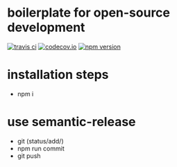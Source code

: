 # boilerplate for open-source development
[![travis ci](https://travis-ci.org/ifahrentholz/boilerplate-MIT-dev.svg)](https://travis-ci.org/ifahrentholz/boilerplate-MIT-dev)
[![codecov.io](https://codecov.io/github/ifahrentholz/boilerplate-MIT-dev/coverage.svg?branch=master)](https://codecov.io/github/ifahrentholz/boilerplate-MIT-dev)
[![npm version](https://badge.fury.io/js/boilerplate-MIT-dev.svg)](https://badge.fury.io/js/boilerplate-MIT-dev)



# installation steps
- npm i


# use semantic-release
- git (status/add/)
- npm run commit
- git push